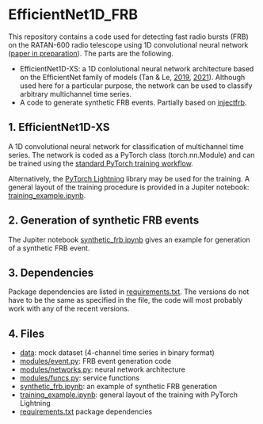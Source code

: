 # EfficientNet1D_FRB

This repository contains a code used for detecting fast radio bursts (FRB) on the RATAN-600 radio telescope using 1D convolutional neural network ([paper in preparation]()). The parts are the following.

* EfficientNet1D-XS: a 1D conlolutional neural network architecture based on the  EfficientNet family of models (Tan & Le, [2019](https://proceedings.mlr.press/v97/tan19a.html), [2021](https://proceedings.mlr.press/v139/tan21a.html)). Although used here for a particular purpose, the network can be used to classify arbitrary multichannel time series.
* A code to generate synthetic FRB events. Partially based on [injectfrb](https://github.com/liamconnor/injectfrb).

## 1. EfficientNet1D-XS

A 1D convolutional neural network for classification of multichannel time series. The network is coded as a PyTorch class (torch.nn.Module) and can be trained using the [standard PyTorch training workflow](https://docs.pytorch.org/tutorials/beginner/basics/intro.html). 

Alternatively, the [PyTorch Lightning](https://lightning.ai/docs/pytorch/stable/) library may be used for the training. A general layout of the training procedure is provided in a Jupiter notebook: [training_example.ipynb](training_example.ipynb).

## 2. Generation of synthetic FRB events

The Jupiter notebook [synthetic_frb.ipynb](synthetic_frb.ipynb) gives an example for generation of a synthetic FRB event.

## 3. Dependencies

Package dependencies are listed in [requirements.txt](requirements.txt). The versions do not have to be the same as specified in the file, the code will most probably work with any of the recent versions.

## 4. Files

* [data](data): mock dataset (4-channel time series in binary format)
* [modules/event.py](modules/event.py): FRB event generation code
* [modules/networks.py](modules/networks.py): neural network architecture
* [modules/funcs.py](modules/funcs.py): service functions
* [synthetic_frb.ipynb](synthetic_frb.ipynb): an example of synthetic FRB generation
* [training_example.ipynb](training_example.ipynb): general layout of the training with PyTorch Lightning
* [requirements.txt](requirements.txt) package dependencies
